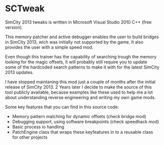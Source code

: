 # SCTweak
SimCity 2013 tweaks is written in Microsoft Visual Studio 2010 C++ (free version).

This memory patcher and active debugger enables the user to build bridges in SimCity 2013, wich was initially not supported by the game.
It also provides the user with a simple speed mod.

Even though this trainer has the capability of searching trough the memory looking for the magic offsets, it will probably still require you to update some of the hardcoded search patterns to make it with for the latest SimCity 2013 updates.

I have stopped maintaning this mod just a couple of months after the initial release of SimCity 2013.
2 Years later I decide to make the source of this tool publicly available, because examples like these used to help me a lot about understanding reverse engineering and writing my own game mods.

Some key features that you can find in this source code:
 - Memory pattern matching for dynamic offsets (check bridge mod)
 - Debugging support, using software breakpoints (check speedhack mod)
 - Basic process io handling
 - PatchEngine class that wraps these keyfeatures in to a reusable class for other projects

